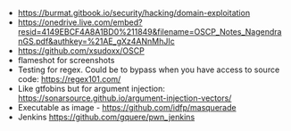 - https://burmat.gitbook.io/security/hacking/domain-exploitation
- https://onedrive.live.com/embed?resid=4149EBCF4A8A1BD0%211849&filename=OSCP_Notes_NagendranGS.pdf&authkey=%21AE_gXz4ANnMhJIc
- https://github.com/xsudoxx/OSCP
- flameshot for screenshots
- Testing for regex. Could be to bypass when you have access to source code: https://regex101.com/
- Like gtfobins but for argument injection: https://sonarsource.github.io/argument-injection-vectors/
- Executable as image - https://github.com/idfp/masquerade
- Jenkins https://github.com/gquere/pwn_jenkins